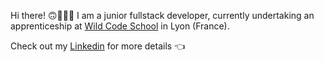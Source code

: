 Hi there! 🙃🦸🏻‍♀️
I am a junior fullstack developer, currently undertaking an apprenticeship at [Wild Code School](https://www.wildcodeschool.com/en-GB) in Lyon (France).

Check out my [Linkedin](https://www.linkedin.com/in/laurence-portron-7966b3138/) for more details 👈

